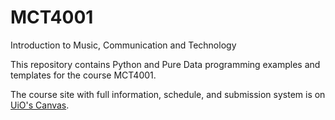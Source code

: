 # MCT4001
Introduction to Music, Communication and Technology

This repository contains Python and Pure Data programming examples and templates for the course MCT4001.

The course site with full information, schedule, and submission system is on [UiO's Canvas](https://uio.instructure.com/courses/35602).
